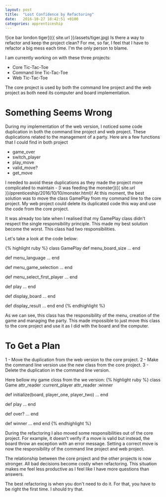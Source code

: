 ```yaml
---
layout: post
title:  "Lost Confidence by Refactoring"
date:   2016-10-27 10:42:51 +0100
categories: apprenticeship
---
```

![ice bar london tiger]({{ site.url }}/assets/tiger.jpg)
Is there a way to refactor and keep the project clean? For me, so far,
I feel that I have to refactor a big mess each time. I'm the only person to blame.

I am currently working on with these three projects:

- Core Tic-Tac-Toe
- Command line Tic-Tac-Toe
- Web Tic-Tac-Toe

The core project is used by both the command line project and the web project
as both need its computer and board implementation.

# Something Seems Wrong

During my implementation of the web version, I noticed some code duplication in
both the command line project and web project. These duplications related to the
management of a party. Here are a few functions that I could find in both project

- game_over
- switch_player
- play_move
- valid_move?
- get_move

I needed to avoid these duplications as they made the project more complicated
to maintain - [I was feeding the monster]({{ site.url }}/pprenticeship/2016/10/10/monster.html)!
At this moment, the best solution was to move the class GamePlay from my
command line to the core project. My web project could delete its duplicated
code this way and use the code from the core project.

It was already too late when I realised that my GamePlay class didn't respect
the single responsibility principle. This made my best solution become the worst.
This class had two responsibilities.

Let's take a look at the code below:

{% highlight ruby %}
class GamePlay
  def menu_board_size
    ...
  end

  def menu_language
    ...
  end

  def menu_game_selection
    ...
  end

  def menu_select_first_player
    ...
  end

  def play
    ...
  end

  def display_board
    ...
  end

  def display_result
    ...
  end
end
{% endhighlight %}

As we can see, this class has the responsibility of the menu, creation of the
game and managing the party. This made impossible to just move this class
to the core project and use it as I did with the board and the computer.

# To Get a Plan

1 - Move the duplication from the web version to the core project.
2 - Make the command line version use the new class from the core project.
3 - Delete the duplication in the command line version.

Here bellow my game closs from the we version:
{% highlight ruby %}
class Game
  attr_reader :current_player
  attr_reader :winner

  def initialize(board, player_one, player_two)
    ...
  end

  def play
    ...
  end

  def over?
   ...
  end

  def winner
    ...
  end
end
{% endhighlight %}

During the refactoring I also moved some responsibilities out of the core project.
For example, it doesn't verify if a move is valid but instead, the board
throw an exception with an error message. Setting a correct move is now the
responsibility of the command line project and web project.

The relationship between the core project and the other projects is now stronger.
All bad decisions become costly when refactoring. This situation makes me feel
less productive as I feel like I have more questions than answers.

The best refactoring is when you don't need to do it. For that, you have to be
right the first time. I should try that.
